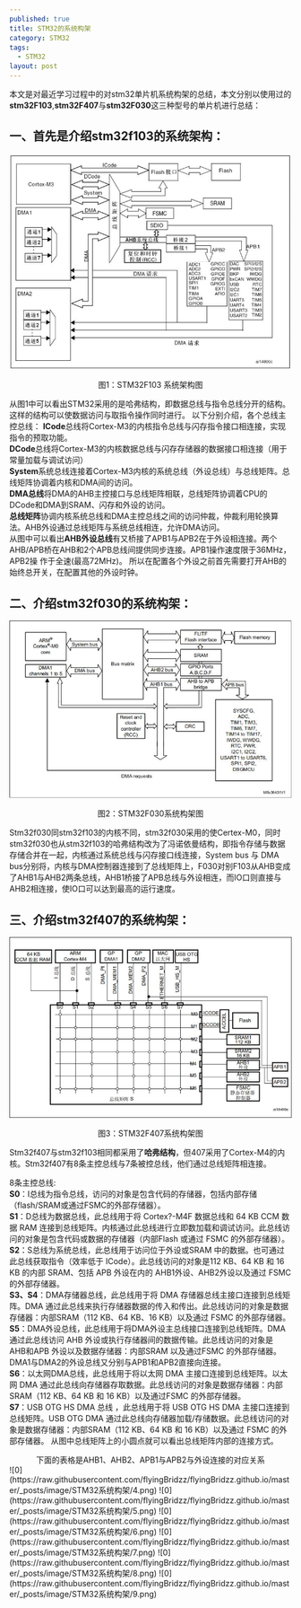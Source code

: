 ```yaml
---
published: true  
title: STM32的系统构架  
category: STM32  
tags:  
  - STM32  
layout: post  
---
```


本文是对最近学习过程中的对stm32单片机系统构架的总结，本文分别以使用过的**stm32F103**,**stm32F407**与**stm32F030**这三种型号的单片机进行总结：

## 一、首先是介绍stm32f103的系统架构：

![图1：STM32F103 系统架构图](https://raw.githubusercontent.com/flyingBridzz/flyingBridzz.github.io/master/_posts/image/STM32系统构架/1.png)  
<center>图1：STM32F103 系统架构图</center>  

从图1中可以看出STM32采用的是哈弗结构，即数据总线与指令总线分开的结构。这样的结构可以使数据访问与取指令操作同时进行。
以下分别介绍，各个总线主控总线：
**ICode**总线将Cortex-M3的内核指令总线与闪存指令接口相连接，实现指令的预取功能。  
**DCode**总线将Cortex-M3的内核数据总线与闪存存储器的数据接口相连接（用于常量加载与调试访问）  
**System**系统总线连接着Cortex-M3内核的系统总线（外设总线）与总线矩阵。总线矩阵协调着内核和DMA间的访问。  
**DMA总线**将DMA的AHB主控接口与总线矩阵相联，总线矩阵协调着CPU的DCode和DMA到SRAM、闪存和外设的访问。  
**总线矩阵**协调内核系统总线和DMA主控总线之间的访问仲裁，仲裁利用轮换算法。AHB外设通过总线矩阵与系统总线相连，允许DMA访问。  
从图中可以看出**AHB外设总线**有又桥接了APB1与APB2在于外设相连接。两个AHB/APB桥在AHB和2个APB总线间提供同步连接。APB1操作速度限于36MHz，APB2操 作于全速(最高72MHz)。 所以在配置各个外设之前首先需要打开AHB的始终总开关，在配置其他的外设时钟。

## 二、介绍stm32f030的系统构架：

![图2：STM32F030系统构架图](https://raw.githubusercontent.com/flyingBridzz/flyingBridzz.github.io/master/_posts/image/STM32系统构架/2.png)  
<center>图2：STM32F030系统构架图</center>   

Stm32f030同stm32f103的内核不同，stm32f030采用的使Certex-M0，同时stm32f030也从stm32f103的哈弗结构改为了冯诺依曼结构，即指令存储与数据存储合并在一起，内核通过系统总线与闪存接口线连接，System bus 与 DMA bus分别将，内核与DMA控制器连接到了总线矩阵上，F030对别F103从AHB变成了AHB1与AHB2两条总线，AHB1桥接了APB总线与外设相连，而IO口则直接与AHB2相连接，使IO口可以达到最高的运行速度。

## 三、介绍stm32f407的系统构架：

![图3：STM32F407系统构架图](https://raw.githubusercontent.com/flyingBridzz/flyingBridzz.github.io/master/_posts/image/STM32系统构架/3.png)
<center>图3：STM32F407系统构架图</center>  

Stm32f407与stm32f103相同都采用了**哈弗结构**，但407采用了Cortex-M4的内核。Stm32f407有8条主控总线与7条被控总线，他们通过总线矩阵相连接。  

8条主控总线:  
**S0**：I总线为指令总线，访问的对象是包含代码的存储器，包括内部存储（flash/SRAM或通过FSMC的外部存储器）。  
**S1**：D总线为数据总线，此总线用于将 Cortex?-M4F 数据总线和 64 KB CCM 数据 RAM 连接到总线矩阵。内核通过此总线进行立即数加载和调试访问。此总线访问的对象是包含代码或数据的存储器（内部Flash 或通过 FSMC 的外部存储器）。  
**S2**：S总线为系统总线，此总线用于访问位于外设或SRAM 中的数据。也可通过此总线获取指令（效率低于 ICode）。此总线访问的对象是112 KB、64 KB 和 16 KB 的内部 SRAM、包括 APB 外设在内的 AHB1外设、AHB2外设以及通过 FSMC 的外部存储器。  
**S3、S4**：DMA存储器总线，此总线用于将 DMA 存储器总线主接口连接到总线矩阵。DMA 通过此总线来执行存储器数据的传入和传出。此总线访问的对象是数据存储器：内部SRAM（112 KB、64 KB、16 KB）以及通过 FSMC 的外部存储器。  
**S5**：DMA外设总线，此总线用于将DMA外设主总线接口连接到总线矩阵。DMA 通过此总线访问 AHB 外设或执行存储器间的数据传输。此总线访问的对象是 AHB和APB 外设以及数据存储器：内部SRAM 以及通过FSMC 的外部存储器。DMA1与DMA2的外设总线又分别与APB1和APB2直接向连接。  
**S6**：以太网DMA总线，此总线用于将以太网 DMA 主接口连接到总线矩阵。以太网 DMA 通过此总线向存储器存取数据。此总线访问的对象是数据存储器：内部SRAM（112 KB、64 KB 和 16 KB）以及通过FSMC 的外部存储器。  
**S7**：USB OTG HS DMA 总线 ，此总线用于将 USB OTG HS DMA 主接口连接到总线矩阵。USB OTG DMA 通过此总线向存储器加载/存储数据。此总线访问的对象是数据存储器：内部SRAM（112 KB、64 KB 和 16 KB）以及通过 FSMC 的外部存储器。
从图中总线矩阵上的小圆点就可以看出总线矩阵内部的连接方式。  

<center>下面的表格是AHB1、AHB2、APB1与APB2与外设连接的对应关系</center>  
![0](https://raw.githubusercontent.com/flyingBridzz/flyingBridzz.github.io/master/_posts/image/STM32系统构架/4.png)  
![0](https://raw.githubusercontent.com/flyingBridzz/flyingBridzz.github.io/master/_posts/image/STM32系统构架/5.png)  
![0](https://raw.githubusercontent.com/flyingBridzz/flyingBridzz.github.io/master/_posts/image/STM32系统构架/6.png)  
![0](https://raw.githubusercontent.com/flyingBridzz/flyingBridzz.github.io/master/_posts/image/STM32系统构架/7.png)  
![0](https://raw.githubusercontent.com/flyingBridzz/flyingBridzz.github.io/master/_posts/image/STM32系统构架/8.png)  
![0](https://raw.githubusercontent.com/flyingBridzz/flyingBridzz.github.io/master/_posts/image/STM32系统构架/9.png)  

